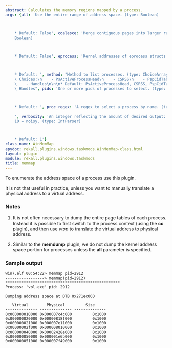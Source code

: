 ```yaml
---
abstract: Calculates the memory regions mapped by a process.
args: {all: 'Use the entire range of address space. (type: Boolean)



    * Default: False', coalesce: 'Merge contiguous pages into larger ranges. (type:
    Boolean)



    * Default: False', eprocess: 'Kernel addresses of eprocess structs. (type: ArrayIntParser)



    * Default: ', method: "Method to list processes. (type: ChoiceArray)\n\n\n* Valid\
    \ Choices:\n    - PsActiveProcessHead\n    - CSRSS\n    - PspCidTable\n    - Sessions\n\
    \    - Handles\n\n\n* Default: PsActiveProcessHead, CSRSS, PspCidTable, Sessions,\
    \ Handles", pids: 'One or more pids of processes to select. (type: ArrayIntParser)



    * Default: ', proc_regex: 'A regex to select a process by name. (type: RegEx)

    ', verbosity: 'An integer reflecting the amount of desired output: 0 = quiet,
    10 = noisy. (type: IntParser)



    * Default: 1'}
class_name: WinMemMap
epydoc: rekall.plugins.windows.taskmods.WinMemMap-class.html
layout: plugin
module: rekall.plugins.windows.taskmods
title: memmap
---
```


To enumerate the address space of a process use this plugin.

It is not that useful in practice, unless you want to manually translate a
physical address to a virtual address.

### Notes

1. It is not often necessary to dump the entire page tables of each
   process. Instead it is possible to first switch to the process context (using
   the **cc** plugin), and then use *vtop* to translate the virtual address to
   physical address.

2. Similar to the **memdump** plugin, we do not dump the kernel address space
   portion for processes unless the **all** parameter is specified.

### Sample output

```
win7.elf 00:54:22> memmap pid=2912
-----------------> memmap(pid=2912)
**************************************************
Process: 'vol.exe' pid: 2912

Dumping address space at DTB 0x271ec000

   Virtual        Physical         Size
-------------- -------------- --------------
0x000000010000 0x000007c4c000         0x1000
0x000000020000 0x00000818f000         0x1000
0x000000021000 0x000007e11000         0x1000
0x00000002f000 0x000008010000         0x1000
0x000000040000 0x00002428e000         0x1000
0x000000050000 0x000001e6b000         0x1000
0x000000051000 0x000007f49000         0x1000
```
